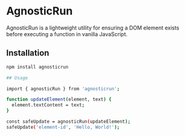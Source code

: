 # AgnosticRun

AgnosticRun is a lightweight utility for ensuring a DOM element exists before executing a function in vanilla JavaScript.

## Installation

```bash
npm install agnosticrun

## Usage

import { agnosticRun } from 'agnosticrun';

function updateElement(element, text) {
  element.textContent = text;
}

const safeUpdate = agnosticRun(updateElement);
safeUpdate('element-id', 'Hello, World!');
